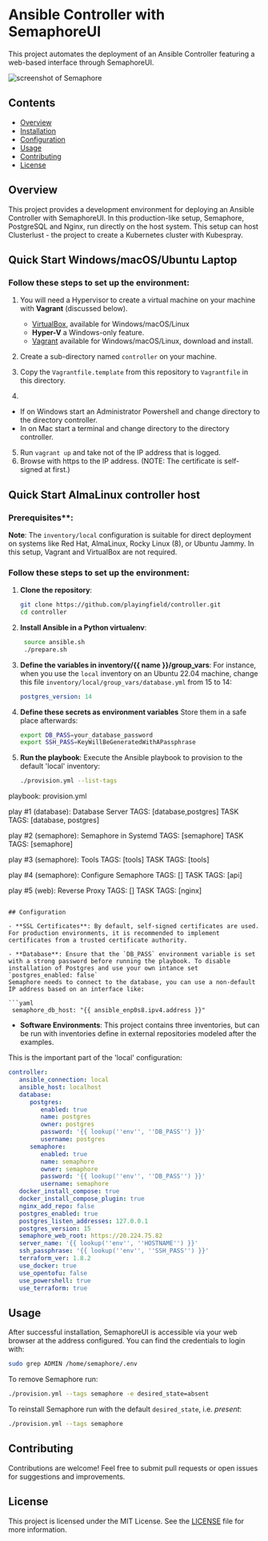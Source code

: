 # Ansible Controller with SemaphoreUI

This project automates the deployment of an Ansible Controller featuring a web-based interface through SemaphoreUI.

![screenshot of Semaphore](screenshot.png "SemaphoreUI")

## Contents

- [Overview](#overview)
- [Installation](#installation)
- [Configuration](#configuration)
- [Usage](#usage)
- [Contributing](#contributing)
- [License](#license)

## Overview

This project provides a development environment for deploying an Ansible Controller with SemaphoreUI.
In this production-like setup, Semaphore, PostgreSQL and Nginx, run directly on the host system.
This setup can host Clusterlust - the project to create a Kubernetes cluster with Kubespray.

## Quick Start Windows/macOS/Ubuntu Laptop

### Follow these steps to set up the environment:

1. You will need a Hypervisor to create a virtual machine on your machine with **Vagrant** (discussed below).
   - [VirtualBox](https://www.virtualbox.org/), available for Windows/macOS/Linux
   - **Hyper-V** a Windows-only feature.
   - [Vagrant](https://www.vagrantup.com/) available for Windows/macOS/Linux, download and install.

2. Create a sub-directory named `controller` on your machine.
3. Copy the `Vagrantfile.template` from this repository to `Vagrantfile` in this directory.
4.
  - If on Windows start an Administrator Powershell and change directory to the directory controller.
  - In on Mac start a terminal and change directory to the directory controller.
5. Run `vagrant up` and take not of the IP address that is logged.
6. Browse with https to the IP address. (NOTE: The certificate is self-signed at first.)

## Quick Start AlmaLinux controller host

### Prerequisites**:

   **Note**: The `inventory/local` configuration is suitable for direct deployment on systems like Red Hat, AlmaLinux, Rocky Linux (8), or Ubuntu Jammy. In this setup, Vagrant and VirtualBox are not required.

### Follow these steps to set up the environment:

1. **Clone the repository**:

   ```bash
   git clone https://github.com/playingfield/controller.git
   cd controller
   ```
2. **Install Ansible in a Python virtualenv**:

   ```bash
    source ansible.sh
    ./prepare.sh
   ```

3. **Define the variables in inventory/{{ name }}/group_vars**:
   For instance, when you use the `local` inventory on an Ubuntu 22.04 machine, change this file
   `inventory/local/group_vars/database.yml` from 15 to 14:

   ```yaml
   postgres_version: 14
   ```

4. **Define these secrets as environment variables**
   Store them in a safe place afterwards:

   ```bash
   export DB_PASS=your_database_password
   export SSH_PASS=KeyWillBeGeneratedWithAPassphrase
   ```

5. **Run the playbook**:
   Execute the Ansible playbook to provision to the default 'local' inventory:
   ```bash
   ./provision.yml --list-tags

playbook: provision.yml

  play #1 (database): Database Server	TAGS: [database,postgres]
      TASK TAGS: [database, postgres]

  play #2 (semaphore): Semaphore in Systemd	TAGS: [semaphore]
      TASK TAGS: [semaphore]

  play #3 (semaphore): Tools	TAGS: [tools]
      TASK TAGS: [tools]

  play #4 (semaphore): Configure Semaphore	TAGS: []
      TASK TAGS: [api]

  play #5 (web): Reverse Proxy	TAGS: []
      TASK TAGS: [nginx]
   ```

## Configuration

- **SSL Certificates**: By default, self-signed certificates are used. For production environments, it is recommended to implement certificates from a trusted certificate authority.

- **Database**: Ensure that the `DB_PASS` environment variable is set with a strong password before running the playbook. To disable installation of Postgres and use your own intance set `postgres_enabled: false`
  Semaphore needs to connect to the database, you can use a non-default IP address based on an interface like:

```yaml
    semaphore_db_host: "{{ ansible_enp0s8.ipv4.address }}"
```

- **Software Environments**: This project contains three inventories, but can be run with inventories define in external repositories modeled after the examples.

This is the important part of the 'local' configuration:

```yaml
controller:
   ansible_connection: local
   ansible_host: localhost
   database:
      postgres:
         enabled: true
         name: postgres
         owner: postgres
         password: '{{ lookup(''env'', ''DB_PASS'') }}'
         username: postgres
      semaphore:
         enabled: true
         name: semaphore
         owner: semaphore
         password: '{{ lookup(''env'', ''DB_PASS'') }}'
         username: semaphore
   docker_install_compose: true
   docker_install_compose_plugin: true
   nginx_add_repo: false
   postgres_enabled: true
   postgres_listen_addresses: 127.0.0.1
   postgres_version: 15
   semaphore_web_root: https://20.224.75.82
   server_name: '{{ lookup(''env'', ''HOSTNAME'') }}'
   ssh_passphrase: '{{ lookup(''env'', ''SSH_PASS'') }}'
   terraform_ver: 1.8.2
   use_docker: true
   use_opentofu: false
   use_powershell: true
   use_terraform: true
```

## Usage

After successful installation, SemaphoreUI is accessible via your web browser at the address configured.
You can find the credentials to login with:

```bash
sudo grep ADMIN /home/semaphore/.env
```

To remove Semaphore run:
```bash
./provision.yml --tags semaphore -e desired_state=absent
```

To reinstall Semaphore run with the default `desired_state`, i.e. _present_:
```bash
./provision.yml --tags semaphore
```

## Contributing

Contributions are welcome! Feel free to submit pull requests or open issues for suggestions and improvements.

## License

This project is licensed under the MIT License. See the [LICENSE](LICENSE) file for more information.
